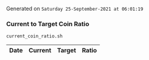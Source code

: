 Generated on `Saturday 25-September-2021 at 06:01:19`

### Current to Target Coin Ratio
`current_coin_ratio.sh`

Date|Current|Target|Ratio
---|---|---|---
